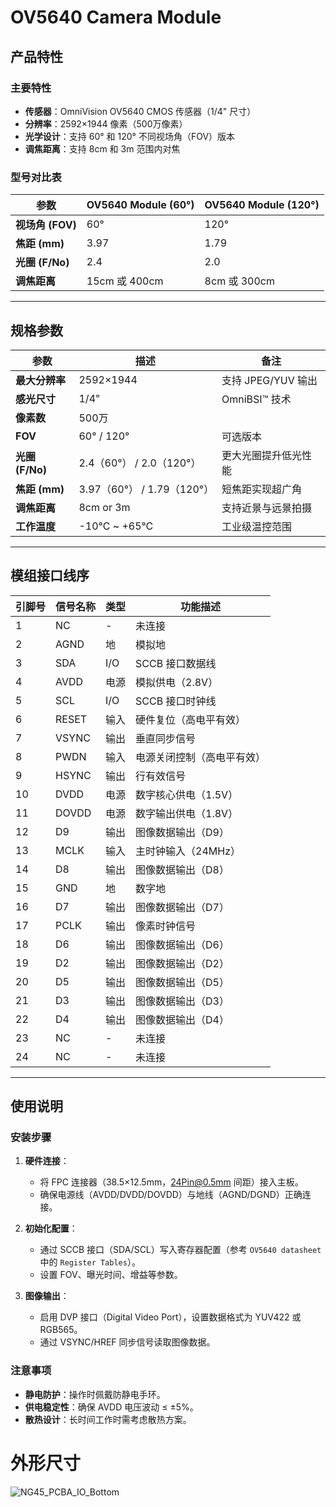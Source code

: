 # OV5640 Camera Module

## 产品特性

### 主要特性
- **传感器**：OmniVision OV5640 CMOS 传感器（1/4" 尺寸）
- **分辨率**：2592×1944 像素（500万像素）
- **光学设计**：支持 60° 和 120° 不同视场角（FOV）版本
- **调焦距离**：支持 8cm 和 3m 范围内对焦

### 型号对比表

| 参数             | OV5640 Module (60°) | OV5640 Module (120°) |
| ---------------- | ------------------- | -------------------- |
| **视场角 (FOV)** | 60°                 | 120°                 |
| **焦距 (mm)**    | 3.97                | 1.79                 |
| **光圈 (F/No)**  | 2.4                 | 2.0                  |
| **调焦距离**     | 15cm 或 400cm       | 8cm 或 300cm         |

---

## 规格参数

| 参数            | 描述                       | 备注                 |
| --------------- | -------------------------- | -------------------- |
| **最大分辨率**  | 2592×1944                  | 支持 JPEG/YUV 输出   |
| **感光尺寸**    | 1/4"                       | OmniBSI™ 技术        |
| **像素数**      | 500万                      |                      |
| **FOV**         | 60° / 120°                 | 可选版本             |
| **光圈 (F/No)** | 2.4（60°） / 2.0（120°）   | 更大光圈提升低光性能 |
| **焦距 (mm)**   | 3.97（60°） / 1.79（120°） | 短焦距实现超广角     |
| **调焦距离**    | 8cm  or  3m                | 支持近景与远景拍摄   |
| **工作温度**    | -10°C ~ +65°C              | 工业级温控范围       |

---

## 模组接口线序

| 引脚号 | 信号名称 | 类型 | 功能描述                   |
| ------ | -------- | ---- | -------------------------- |
| 1      | NC       | -    | 未连接                     |
| 2      | AGND     | 地   | 模拟地                     |
| 3      | SDA      | I/O  | SCCB 接口数据线            |
| 4      | AVDD     | 电源 | 模拟供电（2.8V）           |
| 5      | SCL      | I/O  | SCCB 接口时钟线            |
| 6      | RESET    | 输入 | 硬件复位（高电平有效）     |
| 7      | VSYNC    | 输出 | 垂直同步信号               |
| 8      | PWDN     | 输入 | 电源关闭控制（高电平有效） |
| 9      | HSYNC    | 输出 | 行有效信号                 |
| 10     | DVDD     | 电源 | 数字核心供电（1.5V）       |
| 11     | DOVDD    | 电源 | 数字输出供电（1.8V）       |
| 12     | D9       | 输出 | 图像数据输出（D9）         |
| 13     | MCLK     | 输入 | 主时钟输入（24MHz）        |
| 14     | D8       | 输出 | 图像数据输出（D8）         |
| 15     | GND      | 地   | 数字地                     |
| 16     | D7       | 输出 | 图像数据输出（D7）         |
| 17     | PCLK     | 输出 | 像素时钟信号               |
| 18     | D6       | 输出 | 图像数据输出（D6）         |
| 19     | D2       | 输出 | 图像数据输出（D2）         |
| 20     | D5       | 输出 | 图像数据输出（D5）         |
| 21     | D3       | 输出 | 图像数据输出（D3）         |
| 22     | D4       | 输出 | 图像数据输出（D4）         |
| 23     | NC       | -    | 未连接                     |
| 24     | NC       | -    | 未连接                     |

---

## 使用说明

### 安装步骤
1. **硬件连接**：
   - 将 FPC 连接器（38.5×12.5mm，24Pin@0.5mm 间距）接入主板。
   - 确保电源线（AVDD/DVDD/DOVDD）与地线（AGND/DGND）正确连接。

2. **初始化配置**：
   - 通过 SCCB 接口（SDA/SCL）写入寄存器配置（参考 `OV5640 datasheet` 中的 `Register Tables`）。
   - 设置 FOV、曝光时间、增益等参数。

3. **图像输出**：
   - 启用 DVP 接口（Digital Video Port），设置数据格式为 YUV422 或 RGB565。
   - 通过 VSYNC/HREF 同步信号读取图像数据。

### 注意事项
- **静电防护**：操作时佩戴防静电手环。
- **供电稳定性**：确保 AVDD 电压波动 ≤ ±5%。
- **散热设计**：长时间工作时需考虑散热方案。

# 外形尺寸
![NG45_PCBA_IO_Bottom](/img/Hardware_Dev_Resources/OV5640_Module/OV5640_Module_Outline.png)

